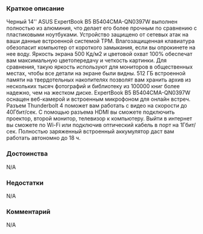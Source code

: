 ### **Краткое описание**
Черный 14'' ASUS ExpertBook B5 B5404CMA-QN0397W выполнен полностью из алюминия, что делает его более прочным по сравнению с пластиковыми ноутбуками. Устройство защищено от сетевых атак на ваши данные встроенной системой TPM. Влагозащищенная клавиатура обезопасит компьютер от короткого замыкания, если вы опрокинете на нее воду. Яркость экрана 500 Кд/м2 и цветовой охват 100% обеспечат вам максимальную цветопередачу и четкость картинки. Для сравнения, такую яркость используют для мониторов в общественных местах, чтобы все детали на экране были видны. 512 ГБ встроенной памяти на твердотельных накопителях позволят вам хранить архив из нескольких тысяч фотографий и библиотеку из 100000 книг более надежно, чем на жестком диске.  ExpertBook B5 B5404CMA-QN0397W оснащен веб-камерой и встроенным микрофоном для онлайн встреч. Разъем Thunderbolt 4 поможет вам работать с видео на скорости до 40Гбит/сек. С помощью разъема HDMI вы сможете подключить проектор, второй монитор, телевизор к компьютеру. Выйти в интернет вы сможете по Wi-Fi или подключив оптический кабель в порт на 1Гбит/сек. Полностью заряженный встроенный аккумулятор даст вам работать автономно до 18 ч.

### **Достоинства**
N/A

### **Недостатки**
N/A

### **Комментарий**
N/A
